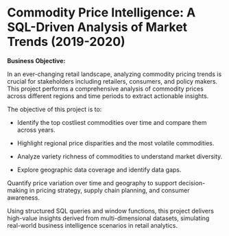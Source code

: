 # Commodity Price Intelligence: A SQL-Driven Analysis of Market Trends (2019-2020)
**Business Objective:**

In an ever-changing retail landscape, analyzing commodity pricing trends is crucial for stakeholders including retailers, consumers, and policy makers. This project performs a comprehensive analysis of commodity prices across different regions and time periods to extract actionable insights.

The objective of this project is to:

- Identify the top costliest commodities over time and compare them across years.
  
- Highlight regional price disparities and the most volatile commodities.

- Analyze variety richness of commodities to understand market diversity.

- Explore geographic data coverage and identify data gaps.

Quantify price variation over time and geography to support decision-making in pricing strategy, supply chain planning, and consumer awareness.

Using structured SQL queries and window functions, this project delivers high-value insights derived from multi-dimensional datasets, simulating real-world business intelligence scenarios in retail analytics.
